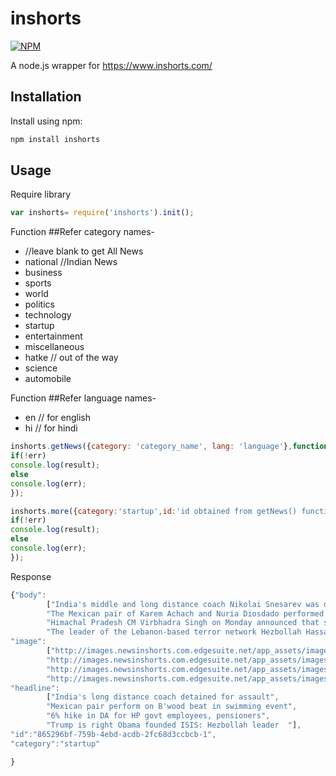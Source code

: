 # inshorts

[![NPM](https://nodei.co/npm/inshorts.png?mini=true)](https://nodei.co/npm/inshorts/)

A node.js wrapper for https://www.inshorts.com/

## Installation
Install using npm:
```sh
npm install inshorts
```

## Usage
Require library
```javascript
var inshorts= require('inshorts').init();
```
Function
##Refer category names-
 -  //leave blank to get All News
 - national //Indian News
 - business
 - sports
 - world
 - politics
 - technology
 - startup
 - entertainment
 - miscellaneous
 - hatke // out of the way
 - science
 - automobile

Function
##Refer language names-
 - en // for english
 - hi // for hindi
 
```javascript
inshorts.getNews({category: 'category_name', lang: 'language'},function(err,result){
if(!err)
console.log(result);
else
console.log(err);
});
```

```javascript
inshorts.more({category:'startup',id:'id obtained from getNews() function or previous call of this function.', lang: 'language like en or hi'},function(err,result){
if(!err)
console.log(result);
else
console.log(err);
});
```
Response
```javascript
{"body":
		["India's middle and long distance coach Nikolai Snesarev was detained for half a day by Rio police and later released after a lady doctor at the Games Village filed a complaint of misbehaviour. Snesarev, who trains the likes of Lalita Babar, Sudha Singh and OP Jaisha, was later let off reportedly after the intervention of the Indian Embassy in Brazil.",
		"The Mexican pair of Karem Achach and Nuria Diosdado performed to an Indian beat in the synchronised swimming event at the Rio Olympics on Monday. They performed to the Bollywood song ‘Aila re Aila’ from the film ‘Khatta Meetha’, that starred actor Akshay Kumar. The pair was in the ninth spot, having qualified for the final of the event.",
		"Himachal Pradesh CM Virbhadra Singh on Monday announced that state government employees and pensioners will get an additional 6% Dearness Allowance with effect from January 1, 2016. Speaking at a state-level function on the Independence Day, he added that the additional DA would be paid from October 2016 onwards and will cost ₹330 crore more to the state exchequer annually.",
		"The leader of the Lebanon-based terror network Hezbollah Hassan Nasrallah has said US Presidential nominee Donald Trump was right to say that the US President Barack Obama has founded ISIS. Nasrallah said what the American presidential candidate says \"is  based on facts and documents\". Notably, Nasrallah blames the US for the rise of Islamic extremists in the Middle East. "],
"image":
		["http://images.newsinshorts.com.edgesuite.net/app_assets/images/2016/8aug/15/3dcee6a8-6b1b-4ddc-a673-e2d6329b20c5-1-14712874674300.jpg?resize=400px:*",
		"http://images.newsinshorts.com.edgesuite.net/app_assets/images/2016/8aug/15/e984176e-477d-4b08-9def-0dfd6b8dea23-1-14712870099380.jpg?resize=400px:*",
		"http://images.newsinshorts.com.edgesuite.net/app_assets/images/2016/8aug/15/a798aa47-7875-4e1f-aaa0-da5e5f934b98-1-14712860532710.jpg?resize=400px:*",
		"http://images.newsinshorts.com.edgesuite.net/app_assets/images/2016/8aug/15/7f668916-9c76-4284-83e3-80733f332c11-1-14712860131540.jpg?resize=400px:*"],
"headline":
		["India's long distance coach detained for assault",
		"Mexican pair perform on B'wood beat in swimming event",
		"6% hike in DA for HP govt employees, pensioners",
		"Trump is right Obama founded ISIS: Hezbollah leader  "],
"id":"865296bf-759b-4ebd-acdb-2fc68d3ccbcb-1",
"category":"startup"

}
```
